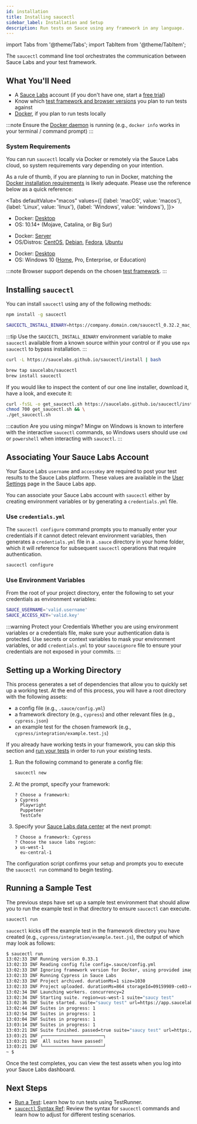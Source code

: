 ```yaml
---
id: installation
title: Installing saucectl
sidebar_label: Installation and Setup
description: Run tests on Sauce using any framework in any language.
---
```


import Tabs from '@theme/Tabs';
import TabItem from '@theme/TabItem';

The `saucectl` command line tool orchestrates the communication between Sauce Labs and your test framework.  

## What You'll Need

* A [Sauce Labs](https://saucelabs.com/) account (if you don't have one, start a [free trial](https://saucelabs.com/sign-up))
* Know which [test framework and browser versions](/testrunner-toolkit#supported-frameworks-and-browsers) you plan to run tests against
* [Docker](https://docs.docker.com/get-docker/), if you plan to run tests locally

:::note
Ensure the [Docker daemon](https://docs.docker.com/config/daemon/) is running (e.g., `docker info` works in your terminal / command prompt)
:::

### System Requirements

You can run `saucectl` locally via Docker or remotely via the Sauce Labs cloud, so system requirements vary depending on your intention.

As a rule of thumb, if you are planning to run in Docker, matching the [Docker installation requirements](https://docs.docker.com/engine/install/#supported-platforms) is likely adequate. Please use the reference below as a quick reference:

<Tabs
  defaultValue="macos"
  values={[
    {label: 'macOS', value: 'macos'},
    {label: 'Linux', value: 'linux'},
    {label: 'Windows', value: 'windows'},
  ]}>

<TabItem value="macos">

* Docker: [Desktop](https://docs.docker.com/docker-for-mac/install/)
* OS: 10.14+ (Mojave, Catalina, or Big Sur)

</TabItem>
<TabItem value="linux">

* Docker: [Server](https://docs.docker.com/engine/install/#server)
* OS/Distros: [CentOS](https://docs.docker.com/engine/install/centos/), [Debian](https://docs.docker.com/engine/install/debian/), [Fedora](https://docs.docker.com/engine/install/fedora/), [Ubuntu](https://docs.docker.com/engine/install/ubuntu/)

</TabItem>
<TabItem value="windows">

* Docker: [Desktop](https://docs.docker.com/docker-for-windows/install/)
* OS: Windows 10 ([Home](https://docs.docker.com/docker-for-windows/install-windows-home/), Pro, Enterprise, or Education)

</TabItem>
</Tabs>

:::note
Browser support depends on the chosen [test framework](/testrunner-toolkit#supported-frameworks-and-browsers).
:::

## Installing `saucectl`

You can install `saucectl` using any of the following methods:

```bash title="Using NPM"
npm install -g saucectl
```

```bash title="Using NPM and SAUCECTL_INSTALL_BINARY"
SAUCECTL_INSTALL_BINARY=https://company.domain.com/saucectl_0.32.2_mac_64-bit.tar.gz npm install -g saucectl
```

:::tip
Use the `SAUCECTL_INSTALL_BINARY` environment variable to make `saucectl` available from a known source within your control or if you use `npx saucectl` to bypass installation.
:::

```bash title="Using curl"
curl -L https://saucelabs.github.io/saucectl/install | bash
```

```bash title="Using Homebrew (macOS)"
brew tap saucelabs/saucectl
brew install saucectl
```

If you would like to inspect the content of our one line installer, download it, have a look, and execute it:

```bash
curl -fsSL -o get_saucectl.sh https://saucelabs.github.io/saucectl/install && \
chmod 700 get_saucectl.sh && \
./get_saucectl.sh
```

:::caution Are you using mingw?
Mingw on Windows is known to interfere with the interactive `saucectl` commands, so Windows users should use `cmd` or `powershell` when interacting with `saucectl`.
:::

## Associating Your Sauce Labs Account

Your Sauce Labs `username` and `accessKey` are required to post your test results to the Sauce Labs platform. These values are available in the [User Settings](https://app.saucelabs.com/user-settings) page in the Sauce Labs app.

You can associate your Sauce Labs account with `saucectl` either by creating environment variables or by generating a `credentials.yml` file.

### Use `credentials.yml`

The `saucectl configure` command prompts you to manually enter your credentials if it cannot detect relevant environment variables, then generates a `credentials.yml` file in a `.sauce` directory in your home folder, which it will reference for subsequent `saucectl` operations that require authentication.

```bash
saucectl configure
```

### Use Environment Variables

From the root of your project directory, enter the following to set your credentials as environment variables:

```bash
SAUCE_USERNAME='valid.username'
SAUCE_ACCESS_KEY='valid.key'
```

:::warning Protect your Credentials
Whether you are using environment variables or a credentials file, make sure your authentication data is protected. Use secrets or context variables to mask your environment variables, or add `credentials.yml` to your `sauceignore` file to ensure your credentials are not exposed in your commits.
:::


## Setting up a Working Directory

This process generates a set of dependencies that allow you to quickly set up a working test. At the end of this process, you will have a root directory with the following assets:

* a config file (e.g., `.sauce/config.yml`)
* a framework directory (e.g., `cypress`) and other relevant files (e.g., `cypress.json`)
* an example test for the chosen framework (e.g., `cypress/integration/example.test.js`)

If you already have working tests in your framework, you can skip this section and [run your tests](/running-tests) in order to run your existing tests.

1. Run the following command to generate a config file:
    ```bash
    saucectl new
    ```
1. At the prompt, specify your framework:
    ```
    ? Choose a framework:
    ❯ Cypress
      Playwright
      Puppeteer
      TestCafe
    ```
1. Specify your [Sauce Labs data center](https://wiki.saucelabs.com/display/DOCS/Data+Center+Endpoints) at the next prompt:
    ```
    ? Choose a framework: Cypress
    ? Choose the sauce labs region:
    ❯ us-west-1
      eu-central-1
    ```

The configuration script confirms your setup and prompts you to execute the `saucectl run` command to begin testing.

## Running a Sample Test

The previous steps have set up a sample test environment that should allow you to run the example test in that directory to ensure `saucectl` can execute.

```bash
saucectl run
```

`saucectl` kicks off the example test in the framework directory you have created (e.g., `cypress/integration/example.test.js`), the output of which may look as follows:

```bash
$ saucectl run
13:02:33 INF Running version 0.33.1
13:02:33 INF Reading config file config=.sauce/config.yml
13:02:33 INF Ignoring framework version for Docker, using provided image saucelabs/stt-cypress-mocha-node:v5.6.0 (only applicable to docker mode)
13:02:33 INF Running Cypress in Sauce Labs
13:02:33 INF Project archived. durationMs=1 size=1030
13:02:33 INF Project uploaded. durationMs=864 storageId=09159989-ce03-4e96-b35e-a6aefed0ec10
13:02:34 INF Launching workers. concurrency=2
13:02:34 INF Starting suite. region=us-west-1 suite="saucy test"
13:02:36 INF Suite started. suite="saucy test" url=https://app.saucelabs.com/tests/5cd88d35e91e4cddbb73eec7721d1bdc
13:02:44 INF Suites in progress: 1
13:02:54 INF Suites in progress: 1
13:03:04 INF Suites in progress: 1
13:03:14 INF Suites in progress: 1
13:03:21 INF Suite finished. passed=true suite="saucy test" url=https://app.saucelabs.com/tests/5cd88d35e91e4cddbb73eec7721d1bdc
13:03:21 INF ┌───────────────────────┐
13:03:21 INF  All suites have passed!
13:03:21 INF └───────────────────────┘
~ $
```

Once the test completes, you can view the test assets when you log into your Sauce Labs dashboard.


## Next Steps

* [Run a Test](/testrunner-toolkit/running-tests): Learn how to run tests using TestRunner.
* [`saucectl` Syntax Ref](/testrunner-toolkit/configuration): Review the syntax for `saucectl` commands and learn how to adjust for different testing scenarios.
